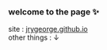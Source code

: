 
<h3>welcome to the page ✨</h3>
site : <a href="https://jrygeorge.github.io" target="_blank">jrygeorge.github.io</a>
<br>
other things : ↓
